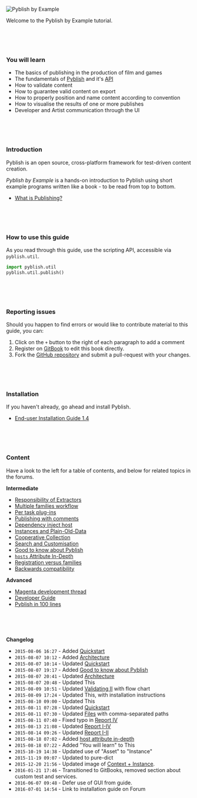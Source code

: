 ![Pyblish by Example](https://cloud.githubusercontent.com/assets/2152766/12489260/51843d38-c067-11e5-93c8-7b96c30ed37a.png)

Welcome to the Pyblish by Example tutorial.

<br>
<br>
<br>

### You will learn

- The basics of publishing in the production of film and games
- The fundamentals of [Pyblish][] and it's [API][]
- How to validate content
- How to guarantee valid content on export 
- How to properly position and name content according to convention
- How to visualise the results of one or more publishes
- Developer and Artist communication through the UI

[Pyblish]: http://pyblish.com
[API]: http://api.pyblish.com

<br>
<br>
<br>

### Introduction

Pyblish is an open source, cross-platform framework for test-driven content creation.

*Pyblish by Example* is a hands-on introduction to Pyblish using short example programs written like a book - to be read from top to bottom.

- [What is Publishing?](https://github.com/pyblish/pyblish/wiki/What-is-publishing)


<br>
<br>
<br>

### How to use this guide

As you read through this guide, use the scripting API, accessible via `pyblish.util`.

```python
import pyblish.util
pyblish.util.publish()
```

<br>
<br>
<br>

### Reporting issues

Should you happen to find errors or would like to contribute material to this guide, you can:

1. Click on the `+` button to the right of each paragraph to add a comment
2. Register on [GitBook](https://www.gitbook.com/book/pyblish/pyblish-by-example) to edit this book directly.
3. Fork the [GitHub repository](https://github.com/pyblish/pyblish-by-example) and submit a pull-request with your changes.


<br>
<br>
<br>

### Installation

If you haven't already, go ahead and install Pyblish.

- [End-user Installation Guide 1.4](http://forums.pyblish.com/t/pyblish-1-4-released/239/2)

<br>
<br>
<br>

### Content

Have a look to the left for a table of contents, and below for related topics in the forums.

**Intermediate**

- [Responsibility of Extractors](http://forums.pyblish.com/t/responsibilities-of-extractors/266/9)
- [Multiple families workflow](http://forums.pyblish.com/t/multiple-families-workflow/205)
- [Per task plug-ins](http://forums.pyblish.com/t/task-specific-plugins/127)
- [Publishing with comments](http://forums.pyblish.com/t/publishing-with-comments/120)
- [Dependency inject host](http://forums.pyblish.com/t/dependency-inject-host/102)
- [Instances and Plain-Old-Data](http://forums.pyblish.com/t/instances-and-plain-old-data/136)
- [Cooperative Collection](http://forums.pyblish.com/t/cooperative-collection/137)
- [Search and Customisation](http://forums.pyblish.com/t/pyblish-search-and-customisation)
- [Good to know about Pyblish](http://forums.pyblish.com/t/good-to-know-about-pyblish)
- [`hosts` Attribute In-Depth](http://forums.pyblish.com/t/the-use-of-hosts-attribute/78/3)
- [Registration versus families](http://forums.pyblish.com/t/filtering-collected-instances-based-on-category-family/245/5)
- [Backwards compatibility](http://forums.pyblish.com/t/backwards-compatibility-and-breaking-changes/246)


**Advanced**

- [Magenta development thread](http://forums.pyblish.com/t/pyblish-magenta/79)
- [Developer Guide](http://forums.pyblish.com/t/developer-guide)
- [Pyblish in 100 lines](https://pyblish.gitbooks.io/developer-guide/content/pyblish_in_100_lines.html)

<br>
<br>
<br>

**Changelog**

- `2015-08-06 16:27` - Added [Quickstart](http://forums.pyblish.com/t/learning-pyblish-by-example/108/3)
- `2015-08-07 10:12` - Added [Architecture](http://forums.pyblish.com/t/learning-pyblish-by-example/108/6)
- `2015-08-07 10:14` - Updated [Quickstart](http://forums.pyblish.com/t/learning-pyblish-by-example/108/3)
- `2015-08-07 19:17` - Added [Good to know about Pyblish](http://forums.pyblish.com/t/good-to-know-about-pyblish)
- `2015-08-07 20:41` - Updated [Architecture](http://forums.pyblish.com/t/learning-pyblish-by-example/108/6)
- `2015-08-07 20:48` - Updated This
- `2015-08-09 10:51` - Updated [Validating II](http://forums.pyblish.com/t/learning-pyblish-by-example/108/16) with flow chart
- `2015-08-09 17:24` - Updated This, with installation instructions
- `2015-08-10 09:00` - Updated This
- `2015-08-11 07:28` - Updated [Quickstart](http://forums.pyblish.com/t/learning-pyblish-by-example/108/3)
- `2015-08-11 07:30` - Updated [Files](http://forums.pyblish.com/t/learning-pyblish-by-example/108/4) with comma-separated paths
- `2015-08-11 07:40` - Fixed typo in [Report IV](http://forums.pyblish.com/t/learning-pyblish-by-example/108/26)
- `2015-08-13 21:08` - Updated [Report I-IV](http://forums.pyblish.com/t/learning-pyblish-by-example/108/26)
- `2015-08-14 09:26` - Updated [Report I-II](http://forums.pyblish.com/t/learning-pyblish-by-example/108/26)
- `2015-08-18 07:02` - Added [host attribute in-depth](http://forums.pyblish.com/t/the-use-of-hosts-attribute/78/3)
- `2015-08-18 07:22` - Added "You will learn" to This
- `2015-10-19 14:38` - Updated use of "Asset" to "Instance"
- `2015-11-19 09:07` - Updated to pure-dict
- `2015-12-20 21:56` - Updated image of [Context + Instance](http://forums.pyblish.com/t/learning-pyblish-by-example/108/6).
- `2016-01-21 17:46` - Transitioned to GitBooks, removed section about custom test and services.
- `2016-06-07 09:48` - Defer use of GUI from guide.
- `2016-07-01 14:54` - Link to installation guide on Forum